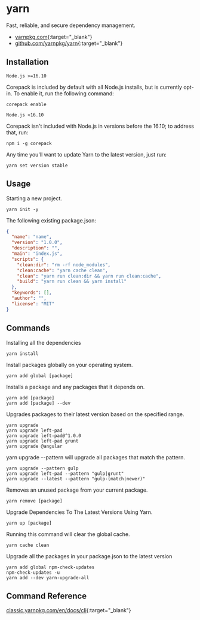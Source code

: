 # yarn

Fast, reliable, and secure dependency management.

- [yarnpkg.com](https://yarnpkg.com/){:target="_blank"}
- [github.com/yarnpkg/yarn](https://github.com/yarnpkg/yarn){:target="_blank"}

## Installation

`Node.js >=16.10`

Corepack is included by default with all Node.js installs, but is currently opt-in. To enable it, run the following command:

```shell
corepack enable
```

`Node.js <16.10`

Corepack isn't included with Node.js in versions before the 16.10; to address that, run:

```shell
npm i -g corepack
```

Any time you'll want to update Yarn to the latest version, just run:

```shell
yarn set version stable
```

## Usage

Starting a new project.

```shell
yarn init -y
```

The following existing package.json:

```json
{
  "name": "name",
  "version": "1.0.0",
  "description": "",
  "main": "index.js",
  "scripts": {
    "clean:dir": "rm -rf node_modules",
    "clean:cache": "yarn cache clean",
    "clean": "yarn run clean:dir && yarn run clean:cache",
    "build": "yarn run clean && yarn install"
  },
  "keywords": [],
  "author": "",
  "license": "MIT"
}
```

## Commands

Installing all the dependencies

```shell
yarn install
```

Install packages globally on your operating system.

```shell
yarn add global [package]
```

Installs a package and any packages that it depends on.

```shell
yarn add [package]
yarn add [package] --dev
```

Upgrades packages to their latest version based on the specified range.

```shell
yarn upgrade
yarn upgrade left-pad
yarn upgrade left-pad@^1.0.0
yarn upgrade left-pad grunt
yarn upgrade @angular
```

yarn upgrade --pattern <pattern> will upgrade all packages that match the pattern.

```shell
yarn upgrade --pattern gulp
yarn upgrade left-pad --pattern "gulp|grunt"
yarn upgrade --latest --pattern "gulp-(match|newer)"
```

Removes an unused package from your current package.

```shell
yarn remove [package]
```

Upgrade Dependencies To The Latest Versions Using Yarn.

```shell
yarn up [package]
```

Running this command will clear the global cache.

```shell
yarn cache clean
```

Upgrade all the packages in your package.json to the latest version

```shell
yarn add global npm-check-updates
npm-check-updates -u
yarn add --dev yarn-upgrade-all
```

## Command Reference

[classic.yarnpkg.com/en/docs/cli](https://classic.yarnpkg.com/en/docs/cli){:target="_blank"}
